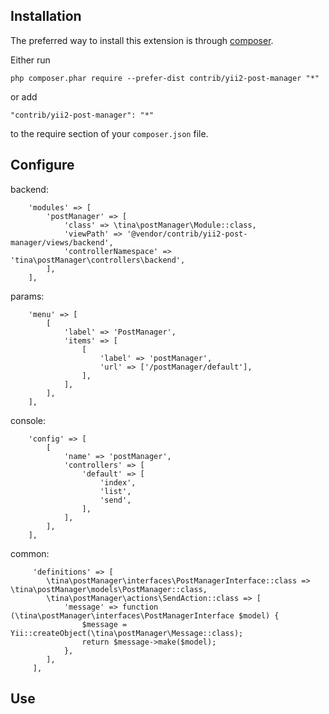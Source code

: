 Installation
------------

The preferred way to install this extension is through [composer](http://getcomposer.org/download/).

Either run

```
php composer.phar require --prefer-dist contrib/yii2-post-manager "*"
```

or add

```
"contrib/yii2-post-manager": "*"
```

to the require section of your `composer.json` file.

Configure
---------

backend:

```
    'modules' => [
        'postManager' => [
            'class' => \tina\postManager\Module::class,
            'viewPath' => '@vendor/contrib/yii2-post-manager/views/backend',
            'controllerNamespace' => 'tina\postManager\controllers\backend',
        ],
    ],
```
params:

```
    'menu' => [
        [
            'label' => 'PostManager',
            'items' => [
                [
                    'label' => 'postManager',
                    'url' => ['/postManager/default'],
                ],
            ],
        ],
    ],
```
console:

```
    'config' => [
        [
            'name' => 'postManager',
            'controllers' => [
                'default' => [
                    'index',
                    'list',
                    'send',
                ],
            ],
        ],
    ],
```
common:

```
     'definitions' => [
        \tina\postManager\interfaces\PostManagerInterface::class => \tina\postManager\models\PostManager::class,
        \tina\postManager\actions\SendAction::class => [
            'message' => function (\tina\postManager\interfaces\PostManagerInterface $model) {
                $message = Yii::createObject(\tina\postManager\Message::class);
                return $message->make($model);
            },
        ],
     ],   

```
Use
---------